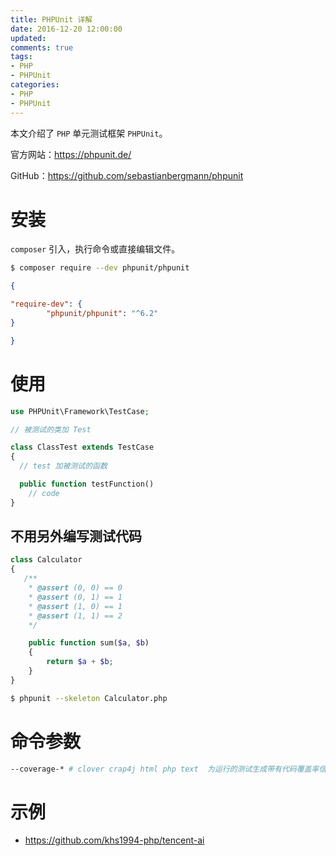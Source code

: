 ```yaml
---
title: PHPUnit 详解
date: 2016-12-20 12:00:00
updated:
comments: true
tags:
- PHP
- PHPUnit
categories:
- PHP
- PHPUnit
---
```


本文介绍了 `PHP` 单元测试框架 `PHPUnit`。

官方网站：https://phpunit.de/

GitHub：https://github.com/sebastianbergmann/phpunit

<!--more-->

# 安装

`composer` 引入，执行命令或直接编辑文件。

```bash
$ composer require --dev phpunit/phpunit
```

```json
{

"require-dev": {
        "phpunit/phpunit": "^6.2"
}

}
```

# 使用

```php
use PHPUnit\Framework\TestCase;

// 被测试的类加 Test

class ClassTest extends TestCase
{
  // test 加被测试的函数

  public function testFunction()
    // code
}
```

## 不用另外编写测试代码

```php
class Calculator  
{  
   /**
    * @assert (0, 0) == 0
    * @assert (0, 1) == 1
    * @assert (1, 0) == 1
    * @assert (1, 1) == 2
    */

    public function sum($a, $b)  
    {  
        return $a + $b;  
    }  
}  
```

```bash
$ phpunit --skeleton Calculator.php
```

# 命令参数

```bash
--coverage-* # clover crap4j html php text  为运行的测试生成带有代码覆盖率信息的日志文件
```

# 示例

* https://github.com/khs1994-php/tencent-ai

